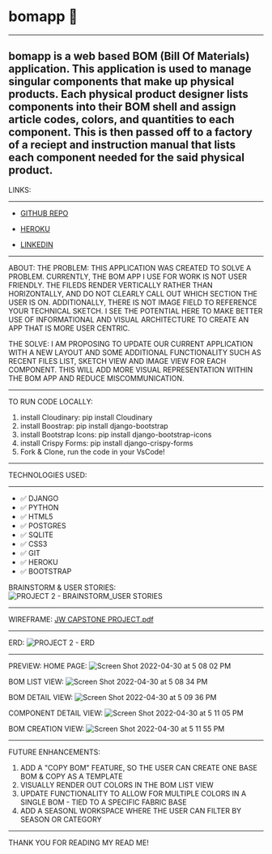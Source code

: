 # bomapp 🧾

------------------------------
**bomapp is a web based BOM (Bill Of Materials) application. This application is used to manage singular components that make up physical products. Each physical product designer lists components into their BOM shell and assign article codes, colors, and quantities to each component. This is then passed off to a factory of a reciept and instruction manual that lists each component needed for the said physical product.**
----------------------------------

LINKS:
***
* [GITHUB REPO](https://github.com/joewhitneywalker/bomapp.git)

* [HEROKU](https://jwbomapp.herokuapp.com/)

* [LINKEDIN](https://www.linkedin.com/in/joe-w-walker/)

--------------------------------------
ABOUT:
THE PROBLEM:
THIS APPLICATION WAS CREATED TO SOLVE A PROBLEM. CURRENTLY, THE BOM APP I USE FOR WORK IS NOT USER FRIENDLY. THE FILEDS RENDER VERTICALLY RATHER THAN HORIZONTALLY, AND DO NOT CLEARLY CALL OUT WHICH SECTION THE USER IS ON. ADDITIONALLY, THERE IS NOT IMAGE FIELD TO REFERENCE YOUR TECHNICAL SKETCH. I SEE THE POTENTIAL HERE TO MAKE BETTER USE OF INFORMATIONAL AND VISUAL ARCHITECTURE TO CREATE AN APP THAT IS MORE USER CENTRIC. 

THE SOLVE:
I AM PROPOSING TO UPDATE OUR CURRENT APPLICATION WITH A NEW LAYOUT AND SOME ADDITIONAL FUNCTIONALITY SUCH AS RECENT FILES LIST, SKETCH VIEW AND IMAGE VIEW FOR EACH COMPONENT. THIS WILL ADD MORE VISUAL REPRESENTATION WITHIN THE BOM APP AND REDUCE MISCOMMUNICATION.

----------------------------------
TO RUN CODE LOCALLY:
1. install Cloudinary: pip install Cloudinary
2. install Boostrap: pip install django-bootstrap
3. install Bootstrap Icons: pip install django-bootstrap-icons
4. install Crispy Forms: pip install django-crispy-forms
5. Fork & Clone, run the code in your VsCode!


----------------------------------
TECHNOLOGIES USED:
***
* ✅ DJANGO
* ✅ PYTHON
* ✅ HTML5
* ✅ POSTGRES
* ✅ SQLITE
* ✅ CSS3
* ✅ GIT
* ✅ HEROKU
* ✅ BOOTSTRAP


BRAINSTORM & USER STORIES:
![PROJECT 2 - BRAINSTORM_USER STORIES](https://user-images.githubusercontent.com/92687151/163695444-c0433749-9b2d-4031-824e-a4aaf3d06acf.jpg)


----------------------------------

WIREFRAME:
[JW CAPSTONE PROJECT.pdf](https://github.com/joewhitneywalker/bomapp/files/8500818/JW.CAPSTONE.PROJECT.pdf)

----------------------------------

ERD:
![PROJECT 2 - ERD ](https://user-images.githubusercontent.com/92687151/163695479-048fad4c-a84c-42c7-bb8c-36ba3a081eef.jpg)

----------------------------------
PREVIEW:
HOME PAGE:
![Screen Shot 2022-04-30 at 5 08 02 PM](https://user-images.githubusercontent.com/92687151/166126720-ad4d253d-d2bc-49af-a647-568e068a11f6.png)

BOM LIST VIEW:
![Screen Shot 2022-04-30 at 5 08 34 PM](https://user-images.githubusercontent.com/92687151/166126736-b63ced95-d084-439b-9043-dd98f0589545.png)

BOM DETAIL VIEW:
![Screen Shot 2022-04-30 at 5 09 36 PM](https://user-images.githubusercontent.com/92687151/166126750-886c8c6d-fcbf-40fe-a2c0-3f67636c2bf1.png)

COMPONENT DETAIL VIEW:
![Screen Shot 2022-04-30 at 5 11 05 PM](https://user-images.githubusercontent.com/92687151/166126792-0d7622d9-923e-45ce-9027-f43acb20b96a.png)

BOM CREATION VIEW:
![Screen Shot 2022-04-30 at 5 11 55 PM](https://user-images.githubusercontent.com/92687151/166126806-13745e1c-bcdf-497b-9e6a-7e683c18f2bb.png)

--------------------------------

FUTURE ENHANCEMENTS:
1. ADD A "COPY BOM" FEATURE, SO THE USER CAN CREATE ONE BASE BOM & COPY AS A TEMPLATE
2. VISUALLY RENDER OUT COLORS IN THE BOM LIST VIEW
3. UPDATE FUNCTIONALITY TO ALLOW FOR MULTIPLE COLORS IN A SINGLE BOM - TIED TO A SPECIFIC FABRIC BASE
4. ADD A SEASONL WORKSPACE WHERE THE USER CAN FILTER BY SEASON OR CATEGORY

--------------------------------
THANK YOU FOR READING MY READ ME!









